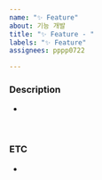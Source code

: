 ```yaml
---
name: "✨ Feature"
about: 기능 개발
title: "✨ Feature - "
labels: "✨ Feature"
assignees: pppp0722

---
```


### Description
- 

<br>

### ETC
-